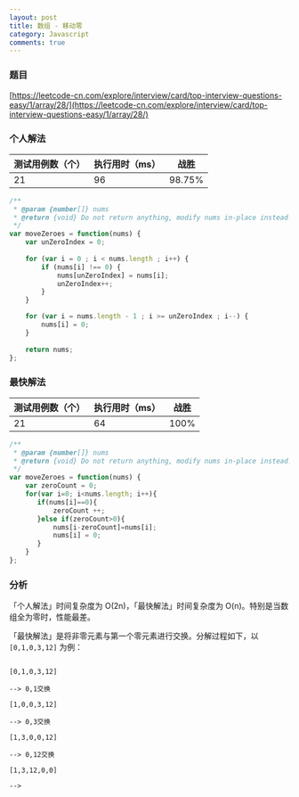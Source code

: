 ```yaml
---
layout: post
title: 数组 - 移动零
category: Javascript
comments: true
---
```


### 题目 

[https://leetcode-cn.com/explore/interview/card/top-interview-questions-easy/1/array/28/](https://leetcode-cn.com/explore/interview/card/top-interview-questions-easy/1/array/28/)


### 个人解法

测试用例数（个） | 执行用时（ms） | 战胜
--- | --- | ---
21 | 96 | 98.75%

```javascript
/**
 * @param {number[]} nums
 * @return {void} Do not return anything, modify nums in-place instead.
 */
var moveZeroes = function(nums) {
    var unZeroIndex = 0;
    
    for (var i = 0 ; i < nums.length ; i++) {
        if (nums[i] !== 0) {
            nums[unZeroIndex] = nums[i];
            unZeroIndex++;
        }
    }

    for (var i = nums.length - 1 ; i >= unZeroIndex ; i--) {
        nums[i] = 0;
    }
    
    return nums;
};
```

### 最快解法

测试用例数（个） | 执行用时（ms） | 战胜
--- | --- | ---
21 | 64 | 100%

```javascript
/**
 * @param {number[]} nums
 * @return {void} Do not return anything, modify nums in-place instead.
 */
var moveZeroes = function(nums) {
    var zeroCount = 0;
    for(var i=0; i<nums.length; i++){
       if(nums[i]==0){
           zeroCount ++;
       }else if(zeroCount>0){
           nums[i-zeroCount]=nums[i];
           nums[i] = 0;
       }
    }
};
```

### 分析

「个人解法」时间复杂度为 O(2n)，「最快解法」时间复杂度为 O(n)。特别是当数组全为零时，性能最差。

「最快解法」是将非零元素与第一个零元素进行交换。分解过程如下，以 `[0,1,0,3,12]` 为例：

```

[0,1,0,3,12]

--> 0,1交换

[1,0,0,3,12]

--> 0,3交换

[1,3,0,0,12]

--> 0,12交换

[1,3,12,0,0]

-->
```